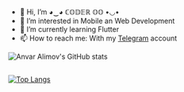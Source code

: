 - 👋 Hi, I’m ◕‿◕ ℂ𝕆𝔻𝔼ℝ 𝕆𝕆 •◡•
- 👀 I’m interested in Mobile an Web Development
- 🌱 I’m currently learning Flutter
- 📫 How to reach me: With my <a href="t.me/coder_oo" target="_blank">Telegram</a> account

![Anvar Alimov's GitHub stats](https://github-readme-stats.vercel.app/api?username=coder-oo&count_private=true&show_icons=true&theme=dark)

## 


[![Top Langs](https://github-readme-stats.vercel.app/api/top-langs/?username=coder-oo&theme=dark)](https://github.com/anuraghazra/github-readme-stats)

<!---
coder-oo/coder-oo is a ✨ special ✨ repository because its `README.md` (this file) appears on your GitHub profile.
You can click the Preview link to take a look at your changes.
--->
